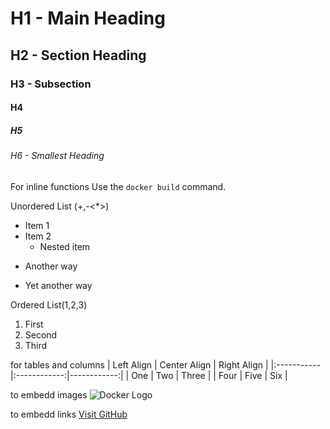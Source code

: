 # H1 - Main Heading
## H2 - Section Heading
### H3 - Subsection
#### H4
##### H5
###### H6 - Smallest Heading


For inline functions
Use the `docker build` command.


Unordered List (+,-<*>)
- Item 1
- Item 2
  - Nested item
* Another way
+ Yet another way

Ordered List(1,2,3)
1. First
2. Second
3. Third


for tables and columns 
| Left Align | Center Align | Right Align |
|:-----------|:------------:|------------:|
| One        | Two          | Three       |
| Four       | Five         | Six         |


to embedd images 
![Docker Logo](https://www.docker.com/wp-content/uploads/2022/03/Moby-logo.png)


to embedd links 
[Visit GitHub](https://github.com)
